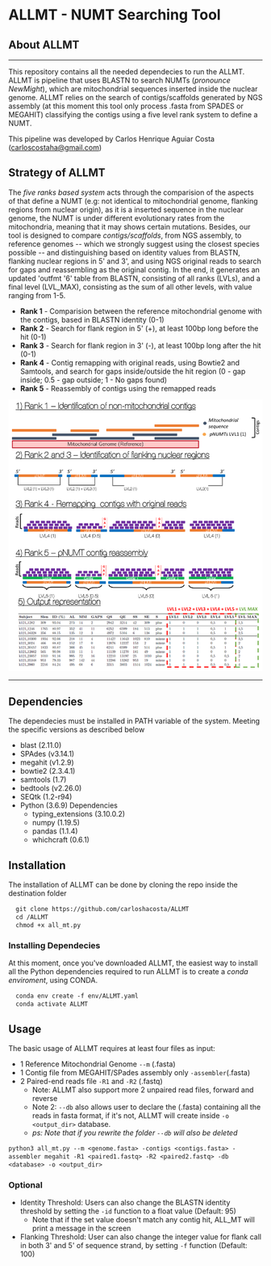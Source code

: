 # ALLMT - NUMT Searching Tool


## About ALLMT
___

This repository contains all the needed dependecies to run the ALLMT. ALLMT is pipeline that uses BLASTN to search NUMTs (_pronounce NewMight_), which are mitochondrial sequences inserted inside the nuclear genome. ALLMT relies on the search of contigs/scaffolds generated by NGS assembly (at this moment this tool only process .fasta from SPADES or MEGAHIT) classifying the contigs using a five level rank system to define a NUMT.

This pipeline was developed by Carlos Henrique Aguiar Costa (carloscostaha@gmail.com)

## Strategy of ALLMT

The _five ranks based system_ acts through the comparision of the aspects of that define a NUMT (e.g: not identical to mitochondrial genome, flanking regions from nuclear origin), as it is a inserted sequence in the nuclear genome, the NUMT is under different evolutionary rates from the mitochondria, meaning that it may shows certain mutations. Besides, our tool is designed to compare *contigs/scaffolds*, from NGS assembly, to reference genomes -- which we strongly suggest using the closest species possible -- and distinguishing based on identity values from BLASTN, flanking nuclear regions in 5' and 3', and using NGS original reads to search for gaps and reassembling as the original contig. In the end, it generates an updated 'outfmt '6' table from BLASTN, consisting of all ranks (LVLs), and a final level (LVL_MAX), consisting as the sum of all other levels, with value ranging from 1-5.

* **Rank 1** - Comparision between the reference mitochondrial genome with the contigs, based in BLASTN identity (0-1) 
* **Rank 2** - Search for flank region in 5' (+), at least 100bp long before the hit (0-1)
* **Rank 3** - Search for flank region in 3' (-), at least 100bp long after the hit (0-1)
* **Rank 4** - Contig remapping with original reads, using Bowtie2 and Samtools, and search for gaps inside/outside the hit region (0 - gap inside; 0.5 - gap outside; 1 - No gaps found)
* **Rank 5** - Reassembly of contigs using the remapped reads

![](images/NUMT_scheme.png)
___

## Dependencies 

The dependecies must be installed in PATH variable of the system. Meeting the specific versions as described below

* blast (2.11.0)
* SPAdes (v3.14.1)
* megahit (v1.2.9)
* bowtie2 (2.3.4.1)
* samtools (1.7)
* bedtools (v2.26.0)
* SEQtk (1.2-r94)
* Python (3.6.9) Dependencies
  * typing_extensions (3.10.0.2)
  * numpy (1.19.5)
  * pandas (1.1.4)
  * whichcraft (0.6.1)

## Installation

The installation of ALLMT can be done by cloning the repo inside the destination folder

```
  git clone https://github.com/carloshacosta/ALLMT
  cd /ALLMT
  chmod +x all_mt.py
```
### Installing Dependecies

At this moment, once you've downloaded ALLMT, the easiest way to install all the Python dependencies required to run ALLMT is to create a *conda enviroment*, using CONDA.

```
  conda env create -f env/ALLMT.yaml
  conda activate ALLMT
```

## Usage

The basic usage of ALLMT requires at least four files as input:
* 1 Reference Mitochondrial Genome `--m` (.fasta)
* 1 Contig file from MEGAHIT/SPades assembly only `-assembler`(.fasta)
* 2 Paired-end reads file `-R1` and `-R2` (.fastq)
  * Note: ALLMT also support more 2 unpaired read files, forward and reverse
  * Note 2: `--db` also allows user to declare the (.fasta) containing all the reads in fasta format, if it's not, ALLMT will create inside `-o <output_dir>` database. 
  * *ps: Note that if you rewrite the folder `--db` will also be deleted*

```  
python3 all_mt.py --m <genome.fasta> -contigs <contigs.fasta> -assembler megahit -R1 <paired1.fastq> -R2 <paired2.fastq> -db <database> -o <output_dir>
```
### Optional 

* Identity Threshold: Users can also change the BLASTN identity threshold by setting the `-id` function to a float value (Default: 95)
    * Note that if the set value doesn't match any contig hit, ALL_MT will print a message in the screen
* Flanking Threshold: User can also change the integer value for flank call in both 3' and 5' of sequence strand, by setting `-f` function (Default: 100)
    

